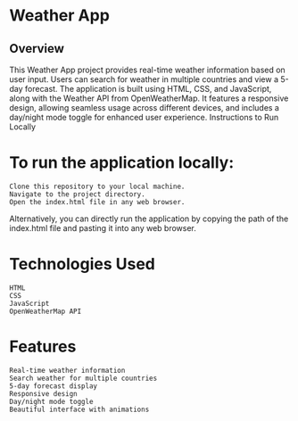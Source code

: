 <h1>Weather App</h1>

<h2>Overview</h2>

This Weather App project provides real-time weather information based on user input. Users can search for weather in multiple countries and view a 5-day forecast. The application is built using HTML, CSS, and JavaScript, along with the Weather API from OpenWeatherMap. It features a responsive design, allowing seamless usage across different devices, and includes a day/night mode toggle for enhanced user experience.
Instructions to Run Locally

<h1>To run the application locally:</h1>

    Clone this repository to your local machine.
    Navigate to the project directory.
    Open the index.html file in any web browser.

Alternatively, you can directly run the application by copying the path of the index.html file and pasting it into any web browser.

<h1>Technologies Used</h1>

    HTML
    CSS
    JavaScript
    OpenWeatherMap API

<h1>Features</h1>

    Real-time weather information
    Search weather for multiple countries
    5-day forecast display
    Responsive design
    Day/night mode toggle
    Beautiful interface with animations
    
